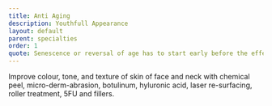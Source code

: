 ```yaml
---
title: Anti Aging
description: Youthfull Appearance
layout: default
parent: specialties
order: 1
quote: Senescence or reversal of age has to start early before the effect of aging, gravity, sun damage, hormones and nutritional imbalance takes over.﻿
---
```

Improve colour, tone, and texture of skin of face and neck with chemical peel, micro-derm-abrasion, botulinum, hyluronic acid, laser re-surfacing, roller treatment, 5FU and fillers.